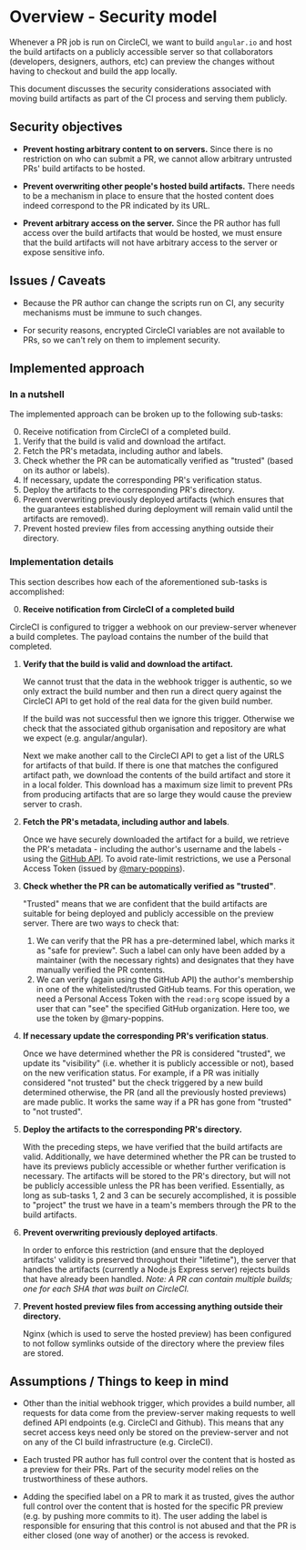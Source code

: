 # Overview - Security model


Whenever a PR job is run on CircleCI, we want to build `angular.io` and host the build artifacts on
a publicly accessible server so that collaborators (developers, designers, authors, etc) can preview
the changes without having to checkout and build the app locally.

This document discusses the security considerations associated with moving build artifacts as
part of the CI process and serving them publicly.


## Security objectives

- **Prevent hosting arbitrary content to on servers.**
  Since there is no restriction on who can submit a PR, we cannot allow arbitrary untrusted PRs'
  build artifacts to be hosted.

- **Prevent overwriting other people's hosted build artifacts.**
  There needs to be a mechanism in place to ensure that the hosted content does indeed correspond
  to the PR indicated by its URL.

- **Prevent arbitrary access on the server.**
  Since the PR author has full access over the build artifacts that would be hosted, we must
  ensure that the build artifacts will not have arbitrary access to the server or expose sensitive
  info.


## Issues / Caveats

- Because the PR author can change the scripts run on CI, any security mechanisms must be immune to
  such changes.

- For security reasons, encrypted CircleCI variables are not available to PRs, so we can't rely on
  them to implement security.


## Implemented approach


### In a nutshell
The implemented approach can be broken up to the following sub-tasks:

0. Receive notification from CircleCI of a completed build.
1. Verify that the build is valid and download the artifact.
2. Fetch the PR's metadata, including author and labels.
3. Check whether the PR can be automatically verified as "trusted" (based on its author or labels).
4. If necessary, update the corresponding PR's verification status.
5. Deploy the artifacts to the corresponding PR's directory.
6. Prevent overwriting previously deployed artifacts (which ensures that the guarantees established
   during deployment will remain valid until the artifacts are removed).
7. Prevent hosted preview files from accessing anything outside their directory.


### Implementation details
This section describes how each of the aforementioned sub-tasks is accomplished:

0. **Receive notification from CircleCI of a completed build**

  CircleCI is configured to trigger a webhook on our preview-server whenever a build completes.
  The payload contains the number of the build that completed.

1. **Verify that the build is valid and download the artifact.**

   We cannot trust that the data in the webhook trigger is authentic, so we only extract the build
   number and then run a direct query against the CircleCI API to get hold of the real data for
   the given build number.

   If the build was not successful then we ignore this trigger. Otherwise we check that the
   associated github organisation and repository are what we expect (e.g. angular/angular).

   Next we make another call to the CircleCI API to get a list of the URLS for artifacts of that
   build. If there is one that matches the configured artifact path, we download the contents of the
   build artifact and store it in a local folder. This download has a maximum size limit to prevent
   PRs from producing artifacts that are so large they would cause the preview server to crash.

2. **Fetch the PR's metadata, including author and labels**.

   Once we have securely downloaded the artifact for a build, we retrieve the PR's metadata -
   including the author's username and the labels - using the
   [GitHub API](https://developer.github.com/v3/).
   To avoid rate-limit restrictions, we use a Personal Access Token (issued by
   [@mary-poppins](https://github.com/mary-poppins)).

3. **Check whether the PR can be automatically verified as "trusted"**.

   "Trusted" means that we are confident that the build artifacts are suitable for being deployed
   and publicly accessible on the preview server. There are two ways to check that:
   1. We can verify that the PR has a pre-determined label, which marks it as "safe for preview".
      Such a label can only have been added by a maintainer (with the necessary rights) and
      designates that they have manually verified the PR contents.
   2. We can verify (again using the GitHub API) the author's membership in one of the
      whitelisted/trusted GitHub teams. For this operation, we need a Personal Access Token with the
      `read:org` scope issued by a user that can "see" the specified GitHub organization.
      Here too, we use the token by @mary-poppins.

4. **If necessary update the corresponding PR's verification status**.

   Once we have determined whether the PR is considered "trusted", we update its "visibility" (i.e.
   whether it is publicly accessible or not), based on the new verification status. For example, if
   a PR was initially considered "not trusted" but the check triggered by a new build determined
   otherwise, the PR (and all the previously hosted previews) are made public. It works the same
   way if a PR has gone from "trusted" to "not trusted".

5. **Deploy the artifacts to the corresponding PR's directory.**

   With the preceding steps, we have verified that the build artifacts are valid.
   Additionally, we have determined whether the PR can be trusted to have its previews
   publicly accessible or whether further verification is necessary. The artifacts will be stored to
   the PR's directory, but will not be publicly accessible unless the PR has been verified.
   Essentially, as long as sub-tasks 1, 2 and 3 can be securely accomplished, it is possible to
   "project" the trust we have in a team's members through the PR to the build artifacts.

6. **Prevent overwriting previously deployed artifacts**.

   In order to enforce this restriction (and ensure that the deployed artifacts' validity is
   preserved throughout their "lifetime"), the server that handles the artifacts (currently a Node.js
   Express server) rejects builds that have already been handled.
   _Note: A PR can contain multiple builds; one for each SHA that was built on CircleCI._

7. **Prevent hosted preview files from accessing anything outside their directory.**

   Nginx (which is used to serve the hosted preview) has been configured to not follow symlinks
   outside of the directory where the preview files are stored.


## Assumptions / Things to keep in mind

- Other than the initial webhook trigger, which provides a build number, all requests for data come
  from the preview-server making requests to well defined API endpoints (e.g. CircleCI and Github).
  This means that any secret access keys need only be stored on the preview-server and not on any of
  the CI build infrastructure (e.g. CircleCI).

- Each trusted PR author has full control over the content that is hosted as a preview for their PRs.
  Part of the security model relies on the trustworthiness of these authors.

- Adding the specified label on a PR to mark it as trusted, gives the author full control over
  the content that is hosted for the specific PR preview (e.g. by pushing more commits to it).
  The user adding the label is responsible for ensuring that this control is not abused and that
  the PR is either closed (one way of another) or the access is revoked.
